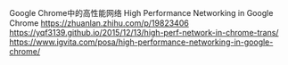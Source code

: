 Google Chrome中的高性能网络
High Performance Networking in Google Chrome
https://zhuanlan.zhihu.com/p/19823406
https://yqf3139.github.io/2015/12/13/high-perf-network-in-chrome-trans/
https://www.igvita.com/posa/high-performance-networking-in-google-chrome/
